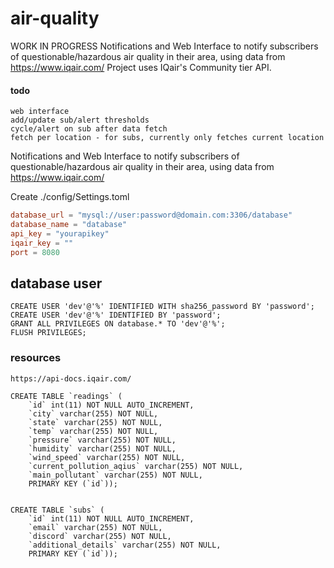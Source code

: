 # air-quality
WORK IN PROGRESS
Notifications and Web Interface to notify subscribers of questionable/hazardous air quality in their area, using data from https://www.iqair.com/
Project uses IQair's Community tier API.

#### todo
    web interface
    add/update sub/alert thresholds
    cycle/alert on sub after data fetch
    fetch per location - for subs, currently only fetches current location

Notifications and Web Interface to notify subscribers of questionable/hazardous air quality in their area, using data from https://www.iqair.com/


Create ./config/Settings.toml
```toml
database_url = "mysql://user:password@domain.com:3306/database"
database_name = "database"
api_key = "yourapikey"
iqair_key = ""
port = 8080
```


## database user
    CREATE USER 'dev'@'%' IDENTIFIED WITH sha256_password BY 'password';
    CREATE USER 'dev'@'%' IDENTIFIED BY 'password';
    GRANT ALL PRIVILEGES ON database.* TO 'dev'@'%';
    FLUSH PRIVILEGES;



### resources
    https://api-docs.iqair.com/




```mysql
CREATE TABLE `readings` (
    `id` int(11) NOT NULL AUTO_INCREMENT,
    `city` varchar(255) NOT NULL,
    `state` varchar(255) NOT NULL,
    `temp` varchar(255) NOT NULL,
    `pressure` varchar(255) NOT NULL,
    `humidity` varchar(255) NOT NULL,
    `wind_speed` varchar(255) NOT NULL,
    `current_pollution_aqius` varchar(255) NOT NULL,
    `main_pollutant` varchar(255) NOT NULL,
    PRIMARY KEY (`id`));


CREATE TABLE `subs` (
    `id` int(11) NOT NULL AUTO_INCREMENT,
    `email` varchar(255) NOT NULL,
    `discord` varchar(255) NOT NULL,
    `additional_details` varchar(255) NOT NULL,
    PRIMARY KEY (`id`));
```
